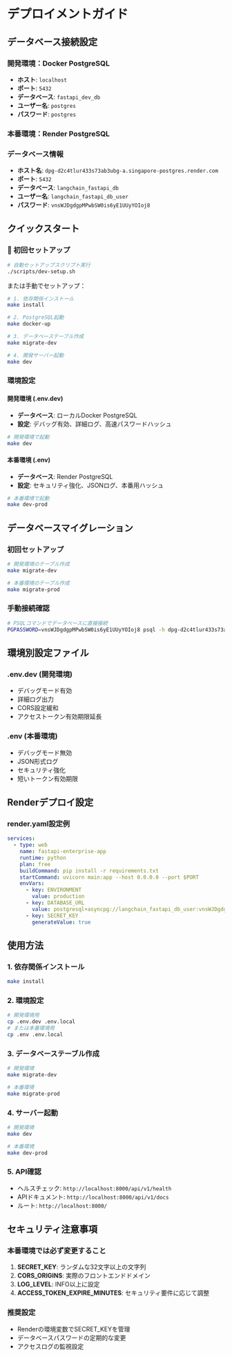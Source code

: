 # デプロイメントガイド

## データベース接続設定

### 開発環境：Docker PostgreSQL
- **ホスト**: `localhost`
- **ポート**: `5432`
- **データベース**: `fastapi_dev_db`
- **ユーザー名**: `postgres`
- **パスワード**: `postgres`

### 本番環境：Render PostgreSQL

### データベース情報
- **ホスト名**: `dpg-d2c4tlur433s73ab3ubg-a.singapore-postgres.render.com`
- **ポート**: `5432`
- **データベース**: `langchain_fastapi_db`
- **ユーザー名**: `langchain_fastapi_db_user`
- **パスワード**: `vnsWJDgdgpMPwbSW0is6yE1UUyYOIoj8`

## クイックスタート

### 🚀 初回セットアップ
```bash
# 自動セットアップスクリプト実行
./scripts/dev-setup.sh
```

または手動でセットアップ：

```bash
# 1. 依存関係インストール
make install

# 2. PostgreSQL起動
make docker-up

# 3. データベーステーブル作成
make migrate-dev

# 4. 開発サーバー起動
make dev
```

### 環境設定

#### 開発環境 (.env.dev)
- **データベース**: ローカルDocker PostgreSQL
- **設定**: デバッグ有効、詳細ログ、高速パスワードハッシュ

```bash
# 開発環境で起動
make dev
```

#### 本番環境 (.env)
- **データベース**: Render PostgreSQL
- **設定**: セキュリティ強化、JSONログ、本番用ハッシュ

```bash
# 本番環境で起動
make dev-prod
```

## データベースマイグレーション

### 初回セットアップ
```bash
# 開発環境のテーブル作成
make migrate-dev

# 本番環境のテーブル作成
make migrate-prod
```

### 手動接続確認
```bash
# PSQLコマンドでデータベースに直接接続
PGPASSWORD=vnsWJDgdgpMPwbSW0is6yE1UUyYOIoj8 psql -h dpg-d2c4tlur433s73ab3ubg-a.singapore-postgres.render.com -U langchain_fastapi_db_user langchain_fastapi_db
```

## 環境別設定ファイル

### .env.dev (開発環境)
- デバッグモード有効
- 詳細ログ出力
- CORS設定緩和
- アクセストークン有効期限延長

### .env (本番環境)
- デバッグモード無効
- JSON形式ログ
- セキュリティ強化
- 短いトークン有効期限

## Renderデプロイ設定

### render.yaml設定例
```yaml
services:
  - type: web
    name: fastapi-enterprise-app
    runtime: python
    plan: free
    buildCommand: pip install -r requirements.txt
    startCommand: uvicorn main:app --host 0.0.0.0 --port $PORT
    envVars:
      - key: ENVIRONMENT
        value: production
      - key: DATABASE_URL
        value: postgresql+asyncpg://langchain_fastapi_db_user:vnsWJDgdgpMPwbSW0is6yE1UUyYOIoj8@dpg-d2c4tlur433s73ab3ubg-a.singapore-postgres.render.com/langchain_fastapi_db
      - key: SECRET_KEY
        generateValue: true
```

## 使用方法

### 1. 依存関係インストール
```bash
make install
```

### 2. 環境設定
```bash
# 開発環境用
cp .env.dev .env.local
# または本番環境用
cp .env .env.local
```

### 3. データベーステーブル作成
```bash
# 開発環境
make migrate-dev

# 本番環境  
make migrate-prod
```

### 4. サーバー起動
```bash
# 開発環境
make dev

# 本番環境
make dev-prod
```

### 5. API確認
- ヘルスチェック: `http://localhost:8000/api/v1/health`
- APIドキュメント: `http://localhost:8000/api/v1/docs`
- ルート: `http://localhost:8000/`

## セキュリティ注意事項

### 本番環境では必ず変更すること
1. **SECRET_KEY**: ランダムな32文字以上の文字列
2. **CORS_ORIGINS**: 実際のフロントエンドドメイン
3. **LOG_LEVEL**: INFO以上に設定
4. **ACCESS_TOKEN_EXPIRE_MINUTES**: セキュリティ要件に応じて調整

### 推奨設定
- Renderの環境変数でSECRET_KEYを管理
- データベースパスワードの定期的な変更
- アクセスログの監視設定